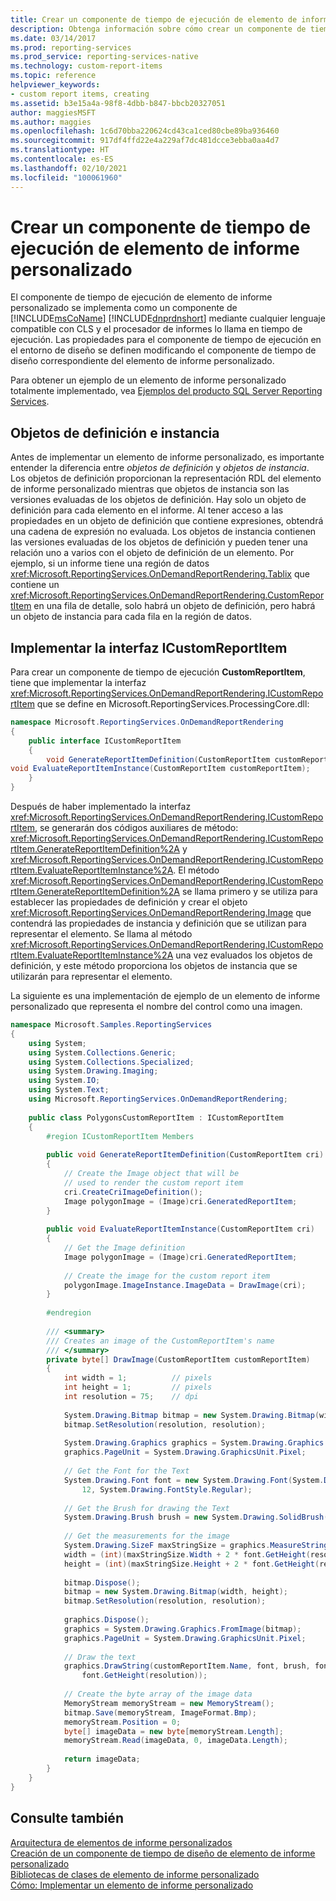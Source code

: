 ```yaml
---
title: Crear un componente de tiempo de ejecución de elemento de informe personalizado | Microsoft Docs
description: Obtenga información sobre cómo crear un componente de tiempo de ejecución de elemento de informe personalizado y definir las propiedades de ese componente en el entorno de diseño.
ms.date: 03/14/2017
ms.prod: reporting-services
ms.prod_service: reporting-services-native
ms.technology: custom-report-items
ms.topic: reference
helpviewer_keywords:
- custom report items, creating
ms.assetid: b3e15a4a-98f8-4dbb-b847-bbcb20327051
author: maggiesMSFT
ms.author: maggies
ms.openlocfilehash: 1c6d70bba220624cd43ca1ced80cbe89ba936460
ms.sourcegitcommit: 917df4ffd22e4a229af7dc481dcce3ebba0aa4d7
ms.translationtype: HT
ms.contentlocale: es-ES
ms.lasthandoff: 02/10/2021
ms.locfileid: "100061960"
---
```

# <a name="creating-a-custom-report-item-run-time-component"></a>Crear un componente de tiempo de ejecución de elemento de informe personalizado
  El componente de tiempo de ejecución de elemento de informe personalizado se implementa como un componente de [!INCLUDE[msCoName](../../includes/msconame-md.md)] [!INCLUDE[dnprdnshort](../../includes/dnprdnshort-md.md)] mediante cualquier lenguaje compatible con CLS y el procesador de informes lo llama en tiempo de ejecución. Las propiedades para el componente de tiempo de ejecución en el entorno de diseño se definen modificando el componente de tiempo de diseño correspondiente del elemento de informe personalizado.  
  
 Para obtener un ejemplo de un elemento de informe personalizado totalmente implementado, vea [Ejemplos del producto SQL Server Reporting Services](https://go.microsoft.com/fwlink/?LinkId=177889).  
  
## <a name="definition-and-instance-objects"></a>Objetos de definición e instancia  
 Antes de implementar un elemento de informe personalizado, es importante entender la diferencia entre *objetos de definición* y *objetos de instancia*. Los objetos de definición proporcionan la representación RDL del elemento de informe personalizado mientras que objetos de instancia son las versiones evaluadas de los objetos de definición. Hay solo un objeto de definición para cada elemento en el informe. Al tener acceso a las propiedades en un objeto de definición que contiene expresiones, obtendrá una cadena de expresión no evaluada. Los objetos de instancia contienen las versiones evaluadas de los objetos de definición y pueden tener una relación uno a varios con el objeto de definición de un elemento. Por ejemplo, si un informe tiene una región de datos <xref:Microsoft.ReportingServices.OnDemandReportRendering.Tablix> que contiene un <xref:Microsoft.ReportingServices.OnDemandReportRendering.CustomReportItem> en una fila de detalle, solo habrá un objeto de definición, pero habrá un objeto de instancia para cada fila en la región de datos.  
  
## <a name="implementing-the-icustomreportitem-interface"></a>Implementar la interfaz ICustomReportItem  
 Para crear un componente de tiempo de ejecución **CustomReportItem**, tiene que implementar la interfaz <xref:Microsoft.ReportingServices.OnDemandReportRendering.ICustomReportItem> que se define en Microsoft.ReportingServices.ProcessingCore.dll:  
  
```csharp  
namespace Microsoft.ReportingServices.OnDemandReportRendering  
{  
    public interface ICustomReportItem  
    {  
        void GenerateReportItemDefinition(CustomReportItem customReportItem);  
void EvaluateReportItemInstance(CustomReportItem customReportItem);  
    }  
}  
```  
  
 Después de haber implementado la interfaz <xref:Microsoft.ReportingServices.OnDemandReportRendering.ICustomReportItem>, se generarán dos códigos auxiliares de método: <xref:Microsoft.ReportingServices.OnDemandReportRendering.ICustomReportItem.GenerateReportItemDefinition%2A> y <xref:Microsoft.ReportingServices.OnDemandReportRendering.ICustomReportItem.EvaluateReportItemInstance%2A>. El método <xref:Microsoft.ReportingServices.OnDemandReportRendering.ICustomReportItem.GenerateReportItemDefinition%2A> se llama primero y se utiliza para establecer las propiedades de definición y crear el objeto <xref:Microsoft.ReportingServices.OnDemandReportRendering.Image> que contendrá las propiedades de instancia y definición que se utilizan para representar el elemento. Se llama al método <xref:Microsoft.ReportingServices.OnDemandReportRendering.ICustomReportItem.EvaluateReportItemInstance%2A> una vez evaluados los objetos de definición, y este método proporciona los objetos de instancia que se utilizarán para representar el elemento.  
  
 La siguiente es una implementación de ejemplo de un elemento de informe personalizado que representa el nombre del control como una imagen.  
  
```csharp  
namespace Microsoft.Samples.ReportingServices  
{  
    using System;  
    using System.Collections.Generic;  
    using System.Collections.Specialized;  
    using System.Drawing.Imaging;  
    using System.IO;  
    using System.Text;  
    using Microsoft.ReportingServices.OnDemandReportRendering;  
  
    public class PolygonsCustomReportItem : ICustomReportItem  
    {  
        #region ICustomReportItem Members  
  
        public void GenerateReportItemDefinition(CustomReportItem cri)  
        {  
            // Create the Image object that will be   
            // used to render the custom report item  
            cri.CreateCriImageDefinition();  
            Image polygonImage = (Image)cri.GeneratedReportItem;  
        }  
  
        public void EvaluateReportItemInstance(CustomReportItem cri)  
        {  
            // Get the Image definition  
            Image polygonImage = (Image)cri.GeneratedReportItem;  
  
            // Create the image for the custom report item  
            polygonImage.ImageInstance.ImageData = DrawImage(cri);  
        }  
  
        #endregion  
  
        /// <summary>  
        /// Creates an image of the CustomReportItem's name  
        /// </summary>  
        private byte[] DrawImage(CustomReportItem customReportItem)  
        {  
            int width = 1;          // pixels  
            int height = 1;         // pixels  
            int resolution = 75;    // dpi  
  
            System.Drawing.Bitmap bitmap = new System.Drawing.Bitmap(width, height);  
            bitmap.SetResolution(resolution, resolution);  
  
            System.Drawing.Graphics graphics = System.Drawing.Graphics.FromImage(bitmap);  
            graphics.PageUnit = System.Drawing.GraphicsUnit.Pixel;  
  
            // Get the Font for the Text  
            System.Drawing.Font font = new System.Drawing.Font(System.Drawing.FontFamily.GenericMonospace,  
                12, System.Drawing.FontStyle.Regular);  
  
            // Get the Brush for drawing the Text  
            System.Drawing.Brush brush = new System.Drawing.SolidBrush(System.Drawing.Color.LightGreen);  
  
            // Get the measurements for the image  
            System.Drawing.SizeF maxStringSize = graphics.MeasureString(customReportItem.Name, font);  
            width = (int)(maxStringSize.Width + 2 * font.GetHeight(resolution));  
            height = (int)(maxStringSize.Height + 2 * font.GetHeight(resolution));  
  
            bitmap.Dispose();  
            bitmap = new System.Drawing.Bitmap(width, height);  
            bitmap.SetResolution(resolution, resolution);  
  
            graphics.Dispose();  
            graphics = System.Drawing.Graphics.FromImage(bitmap);  
            graphics.PageUnit = System.Drawing.GraphicsUnit.Pixel;  
  
            // Draw the text  
            graphics.DrawString(customReportItem.Name, font, brush, font.GetHeight(resolution),   
                font.GetHeight(resolution));  
  
            // Create the byte array of the image data  
            MemoryStream memoryStream = new MemoryStream();  
            bitmap.Save(memoryStream, ImageFormat.Bmp);  
            memoryStream.Position = 0;  
            byte[] imageData = new byte[memoryStream.Length];  
            memoryStream.Read(imageData, 0, imageData.Length);  
  
            return imageData;  
        }  
    }  
}  
```  
  
## <a name="see-also"></a>Consulte también  
 [Arquitectura de elementos de informe personalizados](../../reporting-services/custom-report-items/custom-report-item-architecture.md)   
 [Creación de un componente de tiempo de diseño de elemento de informe personalizado](../../reporting-services/custom-report-items/creating-a-custom-report-item-design-time-component.md)   
 [Bibliotecas de clases de elemento de informe personalizado](../../reporting-services/custom-report-items/custom-report-item-class-libraries.md)   
 [Cómo: Implementar un elemento de informe personalizado](../../reporting-services/custom-report-items/how-to-deploy-a-custom-report-item.md)  
  
  
